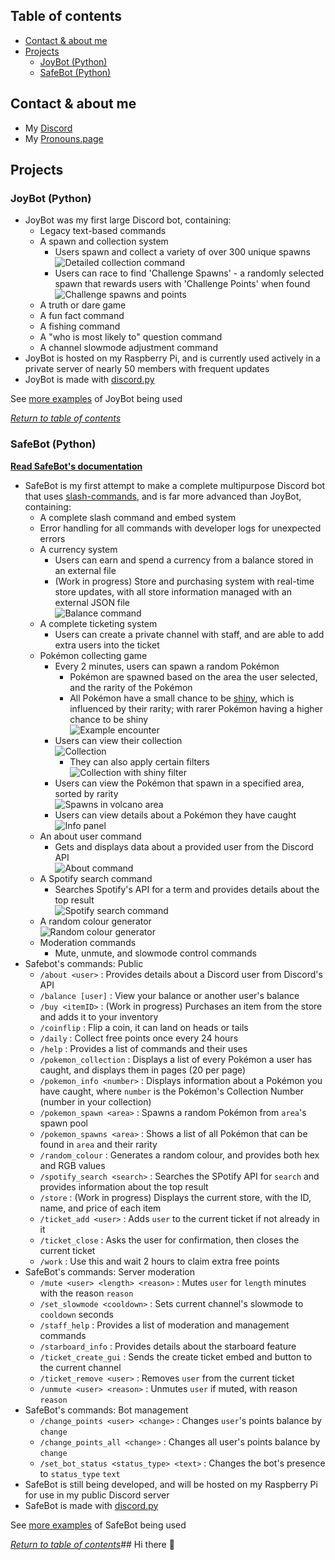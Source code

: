 ## Table of contents
- [Contact & about me](https://github.com/hi-joy-nz/hi-joy-nz/blob/main/README.md#contact--about-me)
- [Projects](https://github.com/hi-joy-nz/hi-joy-nz/blob/main/README.md#projects)
  - [JoyBot (Python)](https://github.com/hi-joy-nz/hi-joy-nz/blob/main/README.md#joybot-python)
  - [SafeBot (Python)](https://github.com/hi-joy-nz/hi-joy-nz/blob/main/README.md#safebot-python)


## Contact & about me
- My [Discord](https://discord.com/users/524064761525305344)
- My [Pronouns.page](https://en.pronouns.page/@hi.joy)

## Projects
### JoyBot (Python)
- JoyBot was my first large Discord bot, containing:
  - Legacy text-based commands
  - A spawn and collection system
    - Users spawn and collect a variety of over 300 unique spawns <br>
    ![Detailed collection command](https://github.com/hi-joy-nz/hi-joy-nz/blob/main/Examples/JoyBot%20Examples/Detailed%20spawn%20collection.png)
    - Users can race to find 'Challenge Spawns' - a randomly selected spawn that rewards users with 'Challenge Points' when found <br>
    ![Challenge spawns and points](https://github.com/hi-joy-nz/hi-joy-nz/blob/main/Examples/JoyBot%20Examples/Challenge%20spawns%20and%20points.png)
  - A truth or dare game
  - A fun fact command
  - A fishing command
  - A "who is most likely to" question command
  - A channel slowmode adjustment command 
- JoyBot is hosted on my Raspberry Pi, and is currently used actively in a private server of nearly 50 members with frequent updates
- JoyBot is made with [discord.py](https://discordpy.readthedocs.io/en/stable/)

See [more examples](https://github.com/hi-joy-nz/hi-joy-nz/tree/main/Examples/JoyBot%20examples) of JoyBot being used

*[Return to table of contents](https://github.com/hi-joy-nz/hi-joy-nz/blob/main/README.md#table-of-contents)*

### SafeBot (Python)

**[Read SafeBot's documentation](https://hi-joy-nz.github.io/hi-joy-nz/SafeBot/Documentation)**
- SafeBot is my first attempt to make a complete multipurpose Discord bot that uses [slash-commands](https://discord.com/blog/welcome-to-the-new-era-of-discord-apps?ref=badge), and is far more advanced than JoyBot, containing:
  - A complete slash command and embed system
  - Error handling for all commands with developer logs for unexpected errors
  - A currency system
    - Users can earn and spend a currency from a balance stored in an external file
    - (Work in progress) Store and purchasing system with real-time store updates, with all store information managed with an external JSON file <br>
  ![Balance command](https://github.com/hi-joy-nz/hi-joy-nz/blob/main/Examples/SafeBot%20Examples/Points%20balance.png)
  - A complete ticketing system
    - Users can create a private channel with staff, and are able to add extra users into the ticket
  - Pokémon collecting game
    - Every 2 minutes, users can spawn a random Pokémon
      - Pokémon are spawned based on the area the user selected, and the rarity of the Pokémon
      - All Pokémon have a small chance to be [shiny](https://bulbapedia.bulbagarden.net/wiki/Shiny_Pok%C3%A9mon), which is influenced by their rarity; with rarer Pokémon having a higher chance to be shiny <br>
  ![Example encounter](https://github.com/hi-joy-nz/hi-joy-nz/blob/main/Examples/SafeBot%20Examples/Pokemon%20spawn%20(city).png)
    - Users can view their collection <br>
    ![Collection](https://github.com/hi-joy-nz/hi-joy-nz/blob/main/Examples/SafeBot%20Examples/Pokemon%20collection%20(page%201).png)
      - They can also apply certain filters <br>
      ![Collection with shiny filter](https://github.com/hi-joy-nz/hi-joy-nz/blob/main/Examples/SafeBot%20Examples/Pokemon%20collection%20(shiny).png)
    - Users can view the Pokémon that spawn in a specified area, sorted by rarity <br>
    ![Spawns in volcano area](https://github.com/hi-joy-nz/hi-joy-nz/blob/main/Examples/SafeBot%20Examples/Pokemon%20spawns%20(volcano).png)
    - Users can view details about a Pokémon they have caught <br>
    ![Info panel](https://github.com/hi-joy-nz/hi-joy-nz/blob/main/Examples/SafeBot%20Examples/Pokemon%20info%20(1).png)
  - An about user command
    - Gets and displays data about a provided user from the Discord API <br>
    ![About command](https://github.com/hi-joy-nz/hi-joy-nz/blob/main/Examples/SafeBot%20Examples/About%20user.png)
  - A Spotify search command
    - Searches Spotify's API for a term and provides details about the top result <br>
    ![Spotify search command](https://github.com/hi-joy-nz/hi-joy-nz/blob/main/Examples/SafeBot%20Examples/Spotify%20search.png)
  - A random colour generator <br>
  ![Random colour generator](https://github.com/hi-joy-nz/hi-joy-nz/blob/main/Examples/SafeBot%20Examples/Random%20colour%20(1).png)
  - Moderation commands
    - Mute, unmute, and slowmode control commands
- Safebot's commands: Public
  - `/about <user>` : Provides details about a Discord user from Discord's API
  - `/balance [user]` : View your balance or another user's balance
  - `/buy <itemID>` : (Work in progress) Purchases an item from the store and adds it to your inventory
  - `/coinflip` : Flip a coin, it can land on heads or tails 
  - `/daily` : Collect free points once every 24 hours
  - `/help` : Provides a list of commands and their uses
  - `/pokemon_collection` : Displays a list of every Pokémon a user has caught, and displays them in pages (20 per page)
  - `/pokemon_info <number>` : Displays information about a Pokémon you have caught, where `number` is the Pokémon's Collection Number (number in your collection)
  - `/pokemon_spawn <area>` : Spawns a random Pokémon from `area`'s spawn pool
  - `/pokemon_spawns <area>` : Shows a list of all Pokémon that can be found in `area` and their rarity
  - `/random_colour` : Generates a random colour, and provides both hex and RGB values
  - `/spotify_search <search>` : Searches the SPotify API for `search` and provides information about the top result
  - `/store` : (Work in progress) Displays the current store, with the ID, name, and price of each item
  - `/ticket_add <user>` : Adds `user` to the current ticket if not already in it
  - `/ticket_close` : Asks the user for confirmation, then closes the current ticket
  - `/work` : Use this and wait 2 hours to claim extra free points
- SafeBot's commands: Server moderation
  - `/mute <user> <length> <reason>` : Mutes `user` for `length` minutes with the reason `reason`
  - `/set_slowmode <cooldown>` : Sets current channel's slowmode to `cooldown` seconds
  - `/staff_help` : Provides a list of moderation and management commands
  - `/starboard_info` : Provides details about the starboard feature
  - `/ticket_create_gui` : Sends the create ticket embed and button to the current channel
  - `/ticket_remove <user>` : Removes `user` from the current ticket
  - `/unmute <user> <reason>` : Unmutes `user` if muted, with reason `reason`
- SafeBot's commands: Bot management
  - `/change_points <user> <change>` : Changes `user`'s points balance by `change`
  - `/change_points_all <change>` : Changes all user's points balance by `change`
  - `/set_bot_status <status_type> <text>` : Changes the bot's presence to `status_type` `text`
- SafeBot is still being developed, and will be hosted on my Raspberry Pi for use in my public Discord server
- SafeBot is made with [discord.py](https://discordpy.readthedocs.io/en/stable/)

See [more examples](https://github.com/hi-joy-nz/hi-joy-nz/tree/main/Examples/SafeBot%20Examples) of SafeBot being used


*[Return to table of contents](https://github.com/hi-joy-nz/hi-joy-nz/blob/main/README.md#table-of-contents)*## Hi there 👋

<!--
**hi-joy-nz/hi-joy-nz** is a ✨ _special_ ✨ repository because its `README.md` (this file) appears on your GitHub profile.

Here are some ideas to get you started:

- 🔭 I’m currently working on ...
- 🌱 I’m currently learning ...
- 👯 I’m looking to collaborate on ...
- 🤔 I’m looking for help with ...
- 💬 Ask me about ...
- 📫 How to reach me: ...
- 😄 Pronouns: ...
- ⚡ Fun fact: ...
-->
